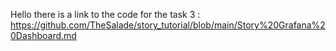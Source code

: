 Hello there is a link to the code for the task 3 : https://github.com/TheSalade/story_tutorial/blob/main/Story%20Grafana%20Dashboard.md
